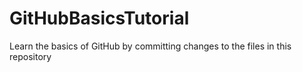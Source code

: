 # GitHubBasicsTutorial
Learn the basics of GitHub by committing changes to the files in this repository
